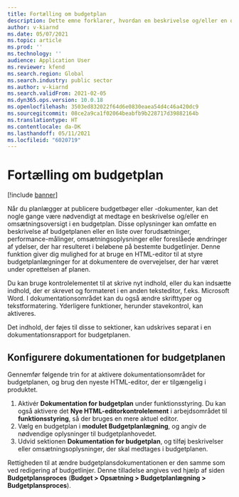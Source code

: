 ```yaml
---
title: Fortælling om budgetplan
description: Dette emne forklarer, hvordan en beskrivelse og/eller en omsætningsoversigt medtages i en budgetplan.
author: v-kiarnd
ms.date: 05/07/2021
ms.topic: article
ms.prod: ''
ms.technology: ''
audience: Application User
ms.reviewer: kfend
ms.search.region: Global
ms.search.industry: public sector
ms.author: v-kiarnd
ms.search.validFrom: 2021-02-05
ms.dyn365.ops.version: 10.0.18
ms.openlocfilehash: 3503ed832022f64d6e0830eaea54d4c46a420dc9
ms.sourcegitcommit: 08ce2a9ca1f02064beabfb9b228717d39882164b
ms.translationtype: HT
ms.contentlocale: da-DK
ms.lasthandoff: 05/11/2021
ms.locfileid: "6020719"
---
```

# <a name="budget-plan-narrative"></a>Fortælling om budgetplan

[!include [banner](../includes/banner.md)]

Når du planlægger at publicere budgetbøger eller -dokumenter, kan det nogle gange være nødvendigt at medtage en beskrivelse og/eller en omsætningsoversigt i en budgetplan. Disse oplysninger kan omfatte en beskrivelse af budgetplanen eller en liste over forudsætninger, performance-målinger, omsætningsoplysninger eller foreslåede ændringer af ydelser, der har resulteret i beløbene på bestemte budgetlinjer. Denne funktion giver dig mulighed for at bruge en HTML-editor til at styre budgetplanlægninger for at dokumentere de overvejelser, der har været under oprettelsen af planen.

Du kan bruge kontrolelementet til at skrive nyt indhold, eller du kan indsætte indhold, der er skrevet og formateret i en anden teksteditor, f.eks. Microsoft Word. I dokumentationsområdet kan du også ændre skrifttyper og tekstformatering. Yderligere funktioner, herunder stavekontrol, kan aktiveres.
 
Det indhold, der føjes til disse to sektioner, kan udskrives separat i en dokumentationsrapport for budgetplanen.
 
## <a name="setting-up-the-budget-plan-narrative"></a>Konfigurere dokumentationen for budgetplanen
Gennemfør følgende trin for at aktivere dokumentationsområdet for budgetplanen, og brug den nyeste HTML-editor, der er tilgængelig i produktet.
1.  Aktivér **Dokumentation for budgetplan** under funktionsstyring. Du kan også aktivere det **Nye HTML-editorkontrolelement** i arbejdsområdet til **funktionsstyring**, så der bruges en mere aktuel editor.
2.  Vælg en budgetplan i **modulet Budgetplanlægning**, og angiv de nødvendige oplysninger til budgetplanhovedet.
3.  Udvid sektionen **Dokumentation for budgetplan**, og tilføj beskrivelser eller omsætningsoplysninger, der skal medtages i budgetplanen.
 
Rettigheden til at ændre budgetplansdokumentationen er den samme som ved redigering af budgetlinjer. Denne tilladelse angives ved hjælp af siden **Budgetplansproces** (**Budget > Opsætning > Budgetplanlægning > Budgetplansproces**). 

